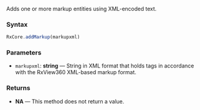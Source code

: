 Adds one or more markup entities using XML-encoded text.

### Syntax

```typescript
RxCore.addMarkup(markupxml)
```

### Parameters

- `markupxml`: **string** — String in XML format that holds tags in accordance with the RxView360 XML-based markup format.

### Returns

- **NA** — This method does not return a value.
